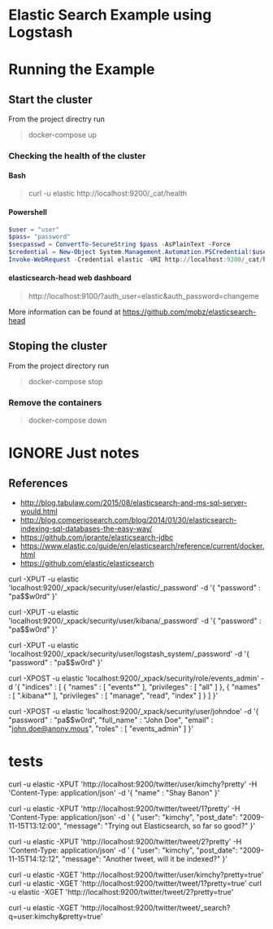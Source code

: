 # Elastic Search Example using Logstash

# Running the Example

## Start the cluster
From the project directry run
> docker-compose up

### Checking the health of the cluster

#### Bash
> curl -u elastic http://localhost:9200/_cat/health

#### Powershell

```Powershell
$user = "user"
$pass= "password"
$secpasswd = ConvertTo-SecureString $pass -AsPlainText -Force
$credential = New-Object System.Management.Automation.PSCredential($user, $secpasswd)
Invoke-WebRequest -Credential elastic -URI http://localhost:9200/_cat/health
```

#### elasticsearch-head web dashboard

> http://localhost:9100/?auth_user=elastic&auth_password=changeme

More information can be found at https://github.com/mobz/elasticsearch-head

## Stoping the cluster
From the project directory run
> docker-compose stop

### Remove the containers
> docker-compose down


# IGNORE Just notes
## References

* http://blog.tabulaw.com/2015/08/elasticsearch-and-ms-sql-server-would.html
* http://blog.comperiosearch.com/blog/2014/01/30/elasticsearch-indexing-sql-databases-the-easy-way/
* https://github.com/jprante/elasticsearch-jdbc
* https://www.elastic.co/guide/en/elasticsearch/reference/current/docker.html
* https://github.com/elastic/elasticsearch


curl -XPUT -u elastic 'localhost:9200/_xpack/security/user/elastic/_password' -d '{
  "password" : "pa$$w0rd"
}'

curl -XPUT -u elastic 'localhost:9200/_xpack/security/user/kibana/_password' -d '{
  "password" : "pa$$w0rd"
}'

curl -XPUT -u elastic 'localhost:9200/_xpack/security/user/logstash_system/_password' -d '{
  "password" : "pa$$w0rd"
}'

curl -XPOST -u elastic 'localhost:9200/_xpack/security/role/events_admin' -d '{
  "indices" : [
    {
      "names" : [ "events*" ],
      "privileges" : [ "all" ]
    },
    {
      "names" : [ ".kibana*" ],
      "privileges" : [ "manage", "read", "index" ]
    }
  ]
}'

curl -XPOST -u elastic 'localhost:9200/_xpack/security/user/johndoe' -d '{
  "password" : "pa$$w0rd",
  "full_name" : "John Doe",
  "email" : "john.doe@anony.mous",
  "roles" : [ "events_admin" ]
}'



# tests
curl -u elastic -XPUT 'http://localhost:9200/twitter/user/kimchy?pretty' -H 'Content-Type: application/json' -d '{ "name" : "Shay Banon" }'

curl -u elastic -XPUT 'http://localhost:9200/twitter/tweet/1?pretty' -H 'Content-Type: application/json' -d '
{
    "user": "kimchy",
    "post_date": "2009-11-15T13:12:00",
    "message": "Trying out Elasticsearch, so far so good?"
}'

curl -u elastic -XPUT 'http://localhost:9200/twitter/tweet/2?pretty' -H 'Content-Type: application/json' -d '
{
    "user": "kimchy",
    "post_date": "2009-11-15T14:12:12",
    "message": "Another tweet, will it be indexed?"
}'

curl -u elastic -XGET 'http://localhost:9200/twitter/user/kimchy?pretty=true'
curl -u elastic -XGET 'http://localhost:9200/twitter/tweet/1?pretty=true'
curl -u elastic -XGET 'http://localhost:9200/twitter/tweet/2?pretty=true'


curl -u elastic -XGET 'http://localhost:9200/twitter/tweet/_search?q=user:kimchy&pretty=true'